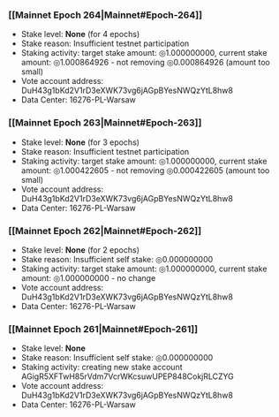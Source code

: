 ### [[Mainnet Epoch 264|Mainnet#Epoch-264]]
* Stake level: **None** (for 4 epochs)
* Stake reason: Insufficient testnet participation
* Staking activity: target stake amount: ◎1.000000000, current stake amount: ◎1.000864926 - not removing ◎0.000864926 (amount too small)
* Vote account address: DuH43g1bKd2V1rD3eXWK73vg6jAGpBYesNWQzYtL8hw8
* Data Center: 16276-PL-Warsaw
### [[Mainnet Epoch 263|Mainnet#Epoch-263]]
* Stake level: **None** (for 3 epochs)
* Stake reason: Insufficient testnet participation
* Staking activity: target stake amount: ◎1.000000000, current stake amount: ◎1.000422605 - not removing ◎0.000422605 (amount too small)
* Vote account address: DuH43g1bKd2V1rD3eXWK73vg6jAGpBYesNWQzYtL8hw8
* Data Center: 16276-PL-Warsaw
### [[Mainnet Epoch 262|Mainnet#Epoch-262]]
* Stake level: **None** (for 2 epochs)
* Stake reason: Insufficient self stake: ◎0.000000000
* Staking activity: target stake amount: ◎1.000000000, current stake amount: ◎1.000000000 - no change
* Vote account address: DuH43g1bKd2V1rD3eXWK73vg6jAGpBYesNWQzYtL8hw8
* Data Center: 16276-PL-Warsaw
### [[Mainnet Epoch 261|Mainnet#Epoch-261]]
* Stake level: **None**
* Stake reason: Insufficient self stake: ◎0.000000000
* Staking activity: creating new stake account AGigR5XFTwH85rVdm7VcrWKcsuwUPEP848CokjRLCZYG
* Vote account address: DuH43g1bKd2V1rD3eXWK73vg6jAGpBYesNWQzYtL8hw8
* Data Center: 16276-PL-Warsaw